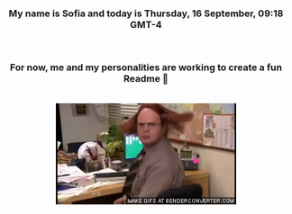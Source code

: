 


<div align="center">
<h3 >My name is Sofia and today is Thursday, 16 September, 09:18 GMT-4</h3><br>
<h3 >For now, me and my personalities are working to create a fun Readme 👋
</h3><br>
<img src='img/dwight.gif' alt='working...'/>
</div>
